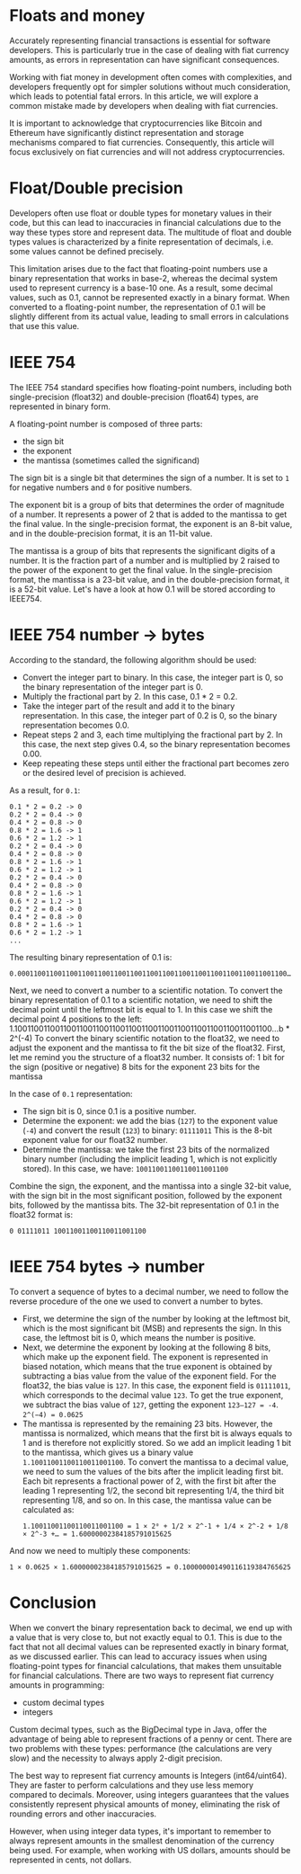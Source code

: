 # Floats and money

Accurately representing financial transactions is essential for software developers. 
This is particularly true in the case of dealing with fiat currency amounts, as errors in representation can have significant consequences.

Working with fiat money in development often comes with complexities, and developers frequently opt for simpler 
solutions without much consideration, which leads to potential fatal errors. In this article, we will explore a common 
mistake made by developers when dealing with fiat currencies.

It is important to acknowledge that cryptocurrencies like Bitcoin and Ethereum have significantly distinct representation 
and storage mechanisms compared to fiat currencies. Consequently, this article will focus exclusively on fiat currencies and will not address cryptocurrencies.

# Float/Double precision
Developers often use float or double types for monetary values in their code, but this can lead to inaccuracies in 
financial calculations due to the way these types store and represent data. 
The multitude of float and double types values is characterized by a finite representation of decimals,
i.e. some values cannot be defined precisely.

This limitation arises due to the fact that floating-point numbers use a binary representation that works in base-2,
whereas the decimal system used to represent currency is a base-10 one. As a result, some decimal values, such as 0.1, 
cannot be represented exactly in a binary format. 
When converted to a floating-point number, the representation of 0.1 will be slightly different from its actual value, 
leading to small errors in calculations that use this value.

# IEEE 754
The IEEE 754 standard specifies how floating-point numbers, including both single-precision (float32) and 
double-precision (float64) types, are represented in binary form.

A floating-point number is composed of three parts:
- the sign bit
- the exponent
- the mantissa (sometimes called the significand)

The sign bit is a single bit that determines the sign of a number. It is set to `1` for negative numbers and `0` for positive numbers.

The exponent bit is a group of bits that determines the order of magnitude of a number. 
It represents a power of 2 that is added to the mantissa to get the final value. 
In the single-precision format, the exponent is an 8-bit value, and in the double-precision format, it is an 11-bit value.

The mantissa is a group of bits that represents the significant digits of a number.
It is the fraction part of a number and is multiplied by 2 raised to the power of the exponent to get the final value. 
In the single-precision format, the mantissa is a 23-bit value, and in the double-precision format, it is a 52-bit value.
Let's have a look at how 0.1 will be stored according to IEEE754.

# IEEE 754 number -> bytes
According to the standard, the following algorithm should be used:
- Convert the integer part to binary. In this case, the integer part is 0, so the binary representation of the integer part is 0.
- Multiply the fractional part by 2. In this case, 0.1 * 2 = 0.2.
- Take the integer part of the result and add it to the binary representation. In this case, the integer part of 0.2 is 0, 
  so the binary representation becomes 0.0.
- Repeat steps 2 and 3, each time multiplying the fractional part by 2. 
  In this case, the next step gives 0.4, so the binary representation becomes 0.00.
- Keep repeating these steps until either the fractional part becomes zero or the desired level of precision is achieved.

As a result, for `0.1`:
```
0.1 * 2 = 0.2 -> 0
0.2 * 2 = 0.4 -> 0
0.4 * 2 = 0.8 -> 0
0.8 * 2 = 1.6 -> 1
0.6 * 2 = 1.2 -> 1
0.2 * 2 = 0.4 -> 0
0.4 * 2 = 0.8 -> 0
0.8 * 2 = 1.6 -> 1
0.6 * 2 = 1.2 -> 1
0.2 * 2 = 0.4 -> 0
0.4 * 2 = 0.8 -> 0
0.8 * 2 = 1.6 -> 1
0.6 * 2 = 1.2 -> 1
0.2 * 2 = 0.4 -> 0
0.4 * 2 = 0.8 -> 0
0.8 * 2 = 1.6 -> 1
0.6 * 2 = 1.2 -> 1
...
```
The resulting binary representation of 0.1 is:
```
0.0001100110011001100110011001100110011001100110011001100110011001100…
```
Next, we need to convert a number to a scientific notation. To convert the binary representation of 0.1 to a scientific notation, we need to shift the decimal point until the leftmost bit is equal to 1. In this case we shift the decimal point 4 positions to the left:
1.100110011001100110011001100110011001100110011001100110011001100…b * 2^(-4)
To convert the binary scientific notation to the float32, we need to adjust the exponent and the mantissa to fit the bit size of the float32.
First, let me remind you the structure of a float32 number. It consists of:
1 bit for the sign (positive or negative)
8 bits for the exponent
23 bits for the mantissa

In the case of `0.1` representation:
- The sign bit is 0, since 0.1 is a positive number.
- Determine the exponent: we add the bias (`127`) to the exponent value (`-4`) and convert the result (`123`) to binary: `01111011`
  This is the 8-bit exponent value for our float32 number.
- Determine the mantissa: we take the first 23 bits of the normalized binary number 
  (including the implicit leading 1, which is not explicitly stored). In this case, we have:
  `10011001100110011001100`

Combine the sign, the exponent, and the mantissa into a single 32-bit value, with the sign bit in the most significant position, 
followed by the exponent bits, followed by the mantissa bits. The 32-bit representation of 0.1 in the float32 format is:
```
0 01111011 10011001100110011001100
```

# IEEE 754 bytes -> number
To convert a sequence of bytes to a decimal number, we need to follow the reverse procedure of the one we used to convert 
a number to bytes.

- First, we determine the sign of the number by looking at the leftmost bit, which is the most significant bit (MSB) and represents the sign. 
  In this case, the leftmost bit is 0, which means the number is positive.
- Next, we determine the exponent by looking at the following 8 bits, which make up the exponent field.
  The exponent is represented in biased notation, which means that the true exponent is obtained by subtracting a 
  bias value from the value of the exponent field. For the float32, the bias value is `127`.
  In this case, the exponent field is `01111011`, which corresponds to the decimal value `123`. To get the true exponent, 
  we subtract the bias value of `127`, getting the exponent `123–127 = -4`.
  `2^(−4) = 0.0625`
- The mantissa is represented by the remaining 23 bits. However, the mantissa is normalized, 
  which means that the first bit is always equals to 1 and is therefore not explicitly stored.
  So we add an implicit leading 1 bit to the mantissa, which gives us a binary value `1.10011001100110011001100`.
  To convert the mantissa to a decimal value, we need to sum the values of the bits after the implicit leading first bit. 
  Each bit represents a fractional power of 2, with the first bit after the leading 1 representing 1/2, 
  the second bit representing 1/4, the third bit representing 1/8, and so on.
  In this case, the mantissa value can be calculated as:
  ```
  1.10011001100110011001100 = 1 × 2⁰ + 1/2 × 2^-1 + 1/4 × 2^-2 + 1/8 × 2^-3 +… = 1.60000002384185791015625
  ```

And now we need to multiply these components:
```
1 × 0.0625 × 1.60000002384185791015625 = 0.100000001490116119384765625
```

# Conclusion
When we convert the binary representation back to decimal, we end up with a value that is very close to, but not exactly equal to 0.1. 
This is due to the fact that not all decimal values can be represented exactly in binary format, as we discussed earlier.
This can lead to accuracy issues when using floating-point types for financial calculations, that makes them unsuitable for financial calculations.
There are two ways to represent fiat currency amounts in programming:
- custom decimal types
- integers

Custom decimal types, such as the BigDecimal type in Java, offer the advantage of being able to represent fractions of a penny or cent.
There are two problems with these types: performance (the calculations are very slow) and the necessity to always apply 2-digit precision.

The best way to represent fiat currency amounts is Integers (int64/uint64). They are faster to perform calculations
and they use less memory compared to decimals. Moreover, using integers guarantees that the values consistently 
represent physical amounts of money, eliminating the risk of rounding errors and other inaccuracies.

However, when using integer data types, it's important to remember to always represent amounts in the smallest denomination 
of the currency being used. For example, when working with US dollars, amounts should be represented in cents, not dollars.